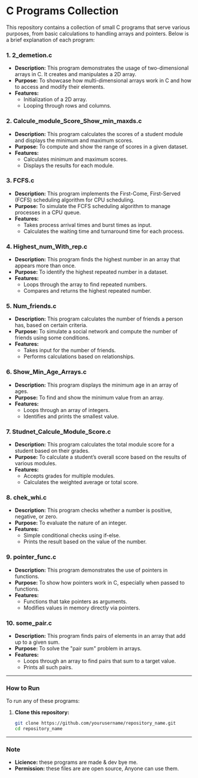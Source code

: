 # C Programs Collection

This repository contains a collection of small C programs that serve various purposes, from basic calculations to handling arrays and pointers. Below is a brief explanation of each program:

### 1. **2_demetion.c**
   - **Description:** This program demonstrates the usage of two-dimensional arrays in C. It creates and manipulates a 2D array.
   - **Purpose:** To showcase how multi-dimensional arrays work in C and how to access and modify their elements.
   - **Features:** 
     - Initialization of a 2D array.
     - Looping through rows and columns.

### 2. **Calcule_module_Score_Show_min_maxds.c**
   - **Description:** This program calculates the scores of a student module and displays the minimum and maximum scores.
   - **Purpose:** To compute and show the range of scores in a given dataset.
   - **Features:**
     - Calculates minimum and maximum scores.
     - Displays the results for each module.

### 3. **FCFS.c**
   - **Description:** This program implements the First-Come, First-Served (FCFS) scheduling algorithm for CPU scheduling.
   - **Purpose:** To simulate the FCFS scheduling algorithm to manage processes in a CPU queue.
   - **Features:**
     - Takes process arrival times and burst times as input.
     - Calculates the waiting time and turnaround time for each process.

### 4. **Highest_num_With_rep.c**
   - **Description:** This program finds the highest number in an array that appears more than once.
   - **Purpose:** To identify the highest repeated number in a dataset.
   - **Features:**
     - Loops through the array to find repeated numbers.
     - Compares and returns the highest repeated number.

### 5. **Num_friends.c**
   - **Description:** This program calculates the number of friends a person has, based on certain criteria.
   - **Purpose:** To simulate a social network and compute the number of friends using some conditions.
   - **Features:**
     - Takes input for the number of friends.
     - Performs calculations based on relationships.

### 6. **Show_Min_Age_Arrays.c**
   - **Description:** This program displays the minimum age in an array of ages.
   - **Purpose:** To find and show the minimum value from an array.
   - **Features:**
     - Loops through an array of integers.
     - Identifies and prints the smallest value.

### 7. **Studnet_Calcule_Module_Score.c**
   - **Description:** This program calculates the total module score for a student based on their grades.
   - **Purpose:** To calculate a student’s overall score based on the results of various modules.
   - **Features:**
     - Accepts grades for multiple modules.
     - Calculates the weighted average or total score.

### 8. **chek_whi.c**
   - **Description:** This program checks whether a number is positive, negative, or zero.
   - **Purpose:** To evaluate the nature of an integer.
   - **Features:**
     - Simple conditional checks using if-else.
     - Prints the result based on the value of the number.

### 9. **pointer_func.c**
   - **Description:** This program demonstrates the use of pointers in functions.
   - **Purpose:** To show how pointers work in C, especially when passed to functions.
   - **Features:**
     - Functions that take pointers as arguments.
     - Modifies values in memory directly via pointers.

### 10. **some_pair.c**
   - **Description:** This program finds pairs of elements in an array that add up to a given sum.
   - **Purpose:** To solve the "pair sum" problem in arrays.
   - **Features:**
     - Loops through an array to find pairs that sum to a target value.
     - Prints all such pairs.

---

### How to Run

To run any of these programs:

1. **Clone this repository:**
   ```bash
   git clone https://github.com/yourusername/repository_name.git
   cd repository_name

---
### Note
   - **Licience:** these programs are made & dev bye me.
   - **Permission:** these files are are open source, Anyone can use them. 
